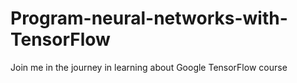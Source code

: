 # Program-neural-networks-with-TensorFlow
Join me in the journey in learning about Google TensorFlow course 
